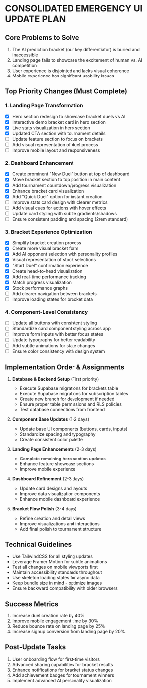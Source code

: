 # CONSOLIDATED EMERGENCY UI UPDATE PLAN

## Core Problems to Solve

1. The AI prediction bracket (our key differentiator) is buried and inaccessible
2. Landing page fails to showcase the excitement of human vs. AI competition
3. User experience is disjointed and lacks visual coherence
4. Mobile experience has significant usability issues

## Top Priority Changes (Must Complete)

### 1. Landing Page Transformation
- [x] Hero section redesign to showcase bracket duels vs AI
- [x] Interactive demo bracket card in hero section
- [x] Live stats visualization in hero section
- [x] Updated CTA section with tournament details
- [ ] Update feature section to focus on brackets
- [ ] Add visual representation of duel process
- [ ] Improve mobile layout and responsiveness

### 2. Dashboard Enhancement
- [x] Create prominent "New Duel" button at top of dashboard
- [x] Move bracket section to top position in main content
- [x] Add tournament countdown/progress visualization
- [x] Enhance bracket card visualization
- [x] Add "Quick Duel" option for instant creation
- [ ] Improve stats card design with clearer metrics
- [ ] Add visual cues for actions with hover effects
- [ ] Update card styling with subtle gradients/shadows
- [ ] Ensure consistent padding and spacing (2rem standard)

### 3. Bracket Experience Optimization
- [x] Simplify bracket creation process
- [x] Create more visual bracket form
- [x] Add AI opponent selection with personality profiles
- [x] Visual representation of stock selections
- [x] "Start Duel" confirmation experience
- [x] Create head-to-head visualization
- [x] Add real-time performance tracking
- [x] Match progress visualization
- [x] Stock performance graphs
- [ ] Add clearer navigation between brackets
- [ ] Improve loading states for bracket data

### 4. Component-Level Consistency 
- [ ] Update all buttons with consistent styling
- [ ] Standardize card component styling across app
- [ ] Improve form inputs with better focus states
- [ ] Update typography for better readability
- [ ] Add subtle animations for state changes
- [ ] Ensure color consistency with design system

## Implementation Order & Assignments

1. **Database & Backend Setup** (First priority)
   - Execute Supabase migrations for brackets table
   - Execute Supabase migrations for subscription tables
   - Create new branch for development if needed
   - Ensure proper table permissions and RLS policies
   - Test database connections from frontend

2. **Component Base Updates** (1-2 days)
   - Update base UI components (buttons, cards, inputs)
   - Standardize spacing and typography
   - Create consistent color palette

3. **Landing Page Enhancements** (2-3 days)
   - Complete remaining hero section updates
   - Enhance feature showcase sections
   - Improve mobile experience

4. **Dashboard Refinement** (2-3 days)
   - Update card designs and layouts
   - Improve data visualization components
   - Enhance mobile dashboard experience

5. **Bracket Flow Polish** (3-4 days)
   - Refine creation and detail views
   - Improve visualizations and interactions
   - Add final polish to tournament structure

## Technical Guidelines

- Use TailwindCSS for all styling updates
- Leverage Framer Motion for subtle animations
- Test all changes on mobile viewports first
- Maintain accessibility standards throughout
- Use skeleton loading states for async data
- Keep bundle size in mind - optimize images
- Ensure backward compatibility with older browsers

## Success Metrics

1. Increase duel creation rate by 40%
2. Improve mobile engagement time by 30%
3. Reduce bounce rate on landing page by 25%
4. Increase signup conversion from landing page by 20%

## Post-Update Tasks

1. User onboarding flow for first-time visitors
2. Advanced sharing capabilities for bracket results
3. Enhance notifications for bracket status changes
4. Add achievement badges for tournament winners
5. Implement advanced AI personality visualization